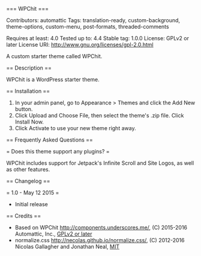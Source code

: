 === WPChit ===

Contributors: automattic
Tags: translation-ready, custom-background, theme-options, custom-menu, post-formats, threaded-comments

Requires at least: 4.0
Tested up to: 4.4
Stable tag: 1.0.0
License: GPLv2 or later
License URI: http://www.gnu.org/licenses/gpl-2.0.html

A custom starter theme called WPChit.

== Description ==

WPChit is a WordPress starter theme.

== Installation ==

1. In your admin panel, go to Appearance > Themes and click the Add New button.
2. Click Upload and Choose File, then select the theme's .zip file. Click Install Now.
3. Click Activate to use your new theme right away.

== Frequently Asked Questions ==

= Does this theme support any plugins? =

WPChit includes support for Jetpack's Infinite Scroll and Site Logos, as well as other features.

== Changelog ==

= 1.0 - May 12 2015 =
* Initial release

== Credits ==

* Based on WPChit http://components.underscores.me/, (C) 2015-2016 Automattic, Inc., [GPLv2 or later](https://www.gnu.org/licenses/gpl-2.0.html)
* normalize.css http://necolas.github.io/normalize.css/, (C) 2012-2016 Nicolas Gallagher and Jonathan Neal, [MIT](http://opensource.org/licenses/MIT)
